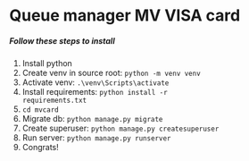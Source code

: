 # Queue manager MV VISA card
##### Follow these steps to install

1. Install python
2. Create venv in source root: <code>python -m venv venv </code>
3. Activate venv: <code>.\venv\Scripts\activate</code>
4. Install requirements: <code>python install -r requirements.txt</code>
5. <code>cd mvcard</code>
6. Migrate db: <code>python manage.py migrate</code>
7. Create superuser: <code>python manage.py createsuperuser</code>
8. Run server: <code>python manage.py runserver</code>
9. Congrats!